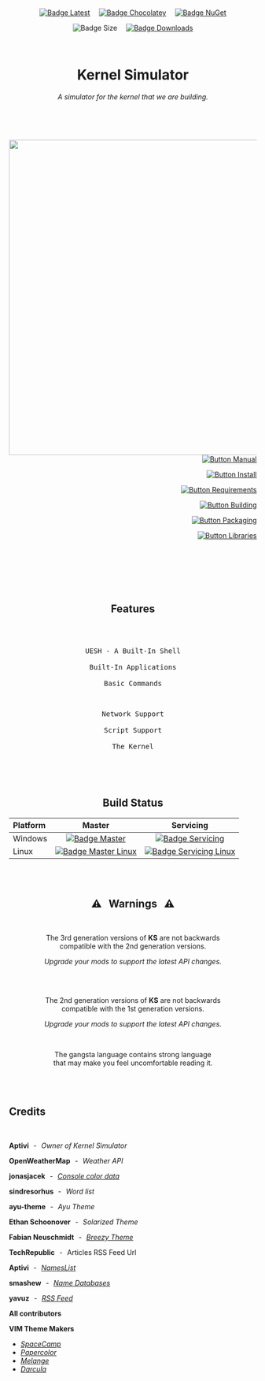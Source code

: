 
<div align = center>

<br>

[![Badge Latest]][Latest]   
[![Badge Chocolatey]][Chocolatey]   
[![Badge NuGet]][NuGet]

![Badge Size]   
[![Badge Downloads]][Releases]

<br>

# Kernel Simulator

*A simulator for the kernel that we are building.*

<br>
<br>
<br>

<img
  src = 'https://user-images.githubusercontent.com/15963131/182303842-d04fec73-069d-49dd-8b4f-10a4b1ca80f0.png'
  width = 640
  align = left
/>

<br>
<br>

<div align = right>

[![Button Manual]][Manual]

[![Button Install]][Install]

[![Button Requirements]][Requirements]

[![Button Building]][Building]

[![Button Packaging]][Packaging]

[![Button Libraries]][Libraries]

</div>

<br>
<br>
<br>
<br>
<br>

## Features

<br>

<kbd>  <br>  UESH - A Built-In Shell  <br>  </kbd>  
<kbd>  <br>  Built-In Applications  <br>  </kbd>  
<kbd>  <br>  Basic Commands  <br>  </kbd>

<kbd>  <br>  Network Support  <br>  </kbd>  
<kbd>  <br>  Script Support  <br>  </kbd>  
<kbd>  <br>  The Kernel  <br>  </kbd>  

<br>
<br>

## Build Status

| **Platform** | **Master** | **Servicing** |
|:-------------|:----------:|:-------------:|
| Windows      | [![Badge Master]][Master] | [![Badge Servicing]][Servicing]
| Linux        | [![Badge Master Linux]][Master Linux] | [![Badge Servicing Linux]][Servicing Linux]

<br>
<br>

## ⚠  Warnings  ⚠

<br>

The 3rd generation versions of **KS** are not backwards <br>
compatible with the 2nd generation versions.

*Upgrade your mods to support the latest API changes.*

<br>

<br>

The 2nd generation versions of **KS** are not backwards <br>
compatible with the 1st generation versions.

*Upgrade your mods to support the latest API changes.*

<br>

The gangsta language contains strong language <br>
that may make you feel uncomfortable reading it.

</div>

<br>
<br>

## Credits

<br>

**Aptivi**  -  *Owner of Kernel Simulator*

**OpenWeatherMap**  -  *Weather API*

**jonasjacek**  -  *[Console color data]*

**sindresorhus**  -  *Word list*

**ayu-theme**  -  *Ayu Theme*

**Ethan Schoonover**  -  *Solarized Theme*

**Fabian Neuschmidt**  -  *[Breezy Theme]*

**TechRepublic**  -  Articles RSS Feed Url

**Aptivi**  -  *[NamesList]*

**smashew**  -  *[Name Databases]*

**yavuz**  -  *[RSS Feed]*

**All contributors**

**VIM Theme Makers**

- *[SpaceCamp]*
- *[Papercolor]*
- *[Melange]*
- *[Darcula]*

<br>


<!----------------------------------------------------------------------------->

[Console color data]: https://jonasjacek.github.io/colors/
[Name Databases]: https://github.com/smashew/NameDatabases
[Breezy Theme]: https://github.com/fneu/breezy
[Papercolor]: https://github.com/NLKNguyen/papercolor-theme
[Chocolatey]: https://chocolatey.org/packages/KS/
[SpaceCamp]: https://github.com/jaredgorski/SpaceCamp
[NamesList]: https://github.com/Aptivi/NamesList
[RSS Feed]: https://github.com/yavuz/news-feed-list-of-countries/
[Releases]: https://github.com/Aptivi/Kernel-Simulator/releases
[Darcula]: https://github.com/doums/darcula
[Melange]: https://github.com/savq/melange
[Latest]: https://github.com/Aptivi/Kernel-Simulator/releases/latest
[NuGet]: https://www.nuget.org/packages/KS/

[Servicing]: https://github.com/Aptivi/Kernel-Simulator/actions/workflows/build-win.yml
[Master]: https://github.com/Aptivi/Kernel-Simulator/actions/workflows/build-win.yml
[Servicing Linux]: https://github.com/Aptivi/Kernel-Simulator/actions/workflows/build-linux.yml
[Master Linux]: https://github.com/Aptivi/Kernel-Simulator/actions/workflows/build-linux.yml

[Requirements]: Documentation/Requirements.md
[Libraries]: Documentation/Libraries.md
[Packaging]: Documentation/Packaging.md
[Building]: Documentation/Building
[Install]: Documentation/Installation
[Manual]: https://aptivi.gitbook.io/kernel-simulator-manual/

<!----------------------------------[ Badges ]--------------------------------->

[Badge Chocolatey]: https://img.shields.io/chocolatey/v/ks?color=5e85a7&include_prereleases&style=for-the-badge&logoColor=white&logo=Chocolatey&labelColor=80B5E3
[Badge Downloads]: https://img.shields.io/github/downloads/Aptivi/Kernel-Simulator/total?color=217346&label=Downloads&style=for-the-badge&logoColor=white&logo=DocuSign&labelColor=2d9d5f
[Badge Latest]: https://img.shields.io/github/v/release/Aptivi/Kernel-Simulator?color=212121&include_prereleases&label=github&style=for-the-badge&logoColor=white&logo=AzureArtifacts&labelColor=303030
[Badge NuGet]: https://img.shields.io/nuget/vpre/KS?color=012f52&style=for-the-badge&logoColor=white&logo=NuGet&labelColor=004880
[Badge Size]: https://img.shields.io/github/repo-size/Aptivi/Kernel-Simulator?color=bb4a28&label=size&logoColor=white&style=for-the-badge&logo=GoogleAnalytics&labelColor=E85C33

[Badge Servicing]: https://github.com/Aptivi/Kernel-Simulator/actions/workflows/build-win.yml/badge.svg?branch=servicing
[Badge Master]: https://github.com/Aptivi/Kernel-Simulator/actions/workflows/build-win.yml/badge.svg
[Badge Servicing Linux]: https://github.com/Aptivi/Kernel-Simulator/actions/workflows/build-linux.yml/badge.svg?branch=servicing
[Badge Master Linux]: https://github.com/Aptivi/Kernel-Simulator/actions/workflows/build-linux.yml/badge.svg


<!---------------------------------[ Buttons ]--------------------------------->

[Button Requirements]: https://img.shields.io/badge/Requirements-0170CE?style=for-the-badge&logoColor=white&logo=Leanpub
[Button Libraries]: https://img.shields.io/badge/Libraries-EA8220?style=for-the-badge&logoColor=white&logo=AzureArtifacts
[Button Packaging]: https://img.shields.io/badge/Packaging-36A9AE?style=for-the-badge&logoColor=white&logo=GitLFS
[Button Building]: https://img.shields.io/badge/Building-5D4F85?style=for-the-badge&logoColor=white&logo=Hackaday
[Button Install]: https://img.shields.io/badge/Installation-2F8D46?style=for-the-badge&logoColor=white&logo=DocuSign
[Button Manual]: https://img.shields.io/badge/Docs-blueviolet?style=for-the-badge&logoColor=white&logo=GitBook
